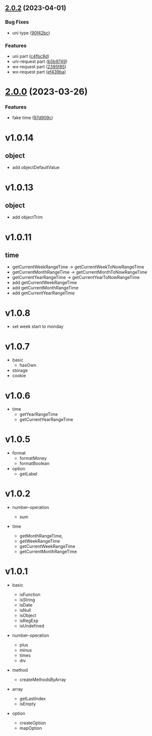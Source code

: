 ## [2.0.2](https://github.com/sujianqingfeng/utils/compare/2.0.0...2.0.2) (2023-04-01)


### Bug Fixes

* uni type ([90f42bc](https://github.com/sujianqingfeng/utils/commit/90f42bc99c84e10aa7d77786ca75b255c26fe7e1))


### Features

* uni part ([c4fbc9d](https://github.com/sujianqingfeng/utils/commit/c4fbc9d0c1bac88a4f8cd1ae4e831367aed9dde7))
* uni-request part ([b5b9749](https://github.com/sujianqingfeng/utils/commit/b5b9749d4d88ab60c72aa0dad4bcf591ebdd70f1))
* wx-request part ([2395f85](https://github.com/sujianqingfeng/utils/commit/2395f852aba35c834013d1465dd1524e56d49807))
* wx-request part ([ef439ba](https://github.com/sujianqingfeng/utils/commit/ef439ba963d14b55d85c04999ed3c2fd0c76a08f))



# [2.0.0](https://github.com/sujianqingfeng/utils/compare/1.0.17...2.0.0) (2023-03-26)


### Features

* fake time ([97d909c](https://github.com/sujianqingfeng/utils/commit/97d909c24e499804d24ca52dcfb0daa613de2c7c))



# v1.0.14

## object
  - add objectDefaultValue

# v1.0.13
## object
  - add objectTrim

# v1.0.11
## time

- getCurrentWeekRangeTime -> getCurrentWeekToNowRangeTime 
- getCurrentMonthRangeTime -> getCurrentMonthToNowRangeTime 
- getCurrentYearRangeTime -> getCurrentYearToNowRangeTime 
- add getCurrentWeekRangeTime 
- add getCurrentMonthRangeTime 
- add getCurrentYearRangeTime 



# v1.0.8
- set week start to monday


# v1.0.7
- basic
  - hasOwn
- storage
- cookie


# v1.0.6
- time
  - getYearRangeTime
  - getCurrentYearRangeTime


# v1.0.5
- format
  - formatMoney
  - formatBoolean
- option
  - getLabel

# v1.0.2
- number-operation
  - sum

- time
  - getMonthRangeTime, 
  - getWeekRangeTime 
  - getCurrentWeekRangeTime
  - getCurrentMonthRangeTime


# v1.0.1

- basic
  - isFunction
  - isString
  - isDate
  - isNull
  - isObject
  - isRegExp
  - isUndefined

- number-operation
  - plus
  - minus
  - times
  - div

- method
  - createMethodsByArray 

- array 
  - getLastIndex
  - isEmpty

- option
  - createOption
  - mapOption